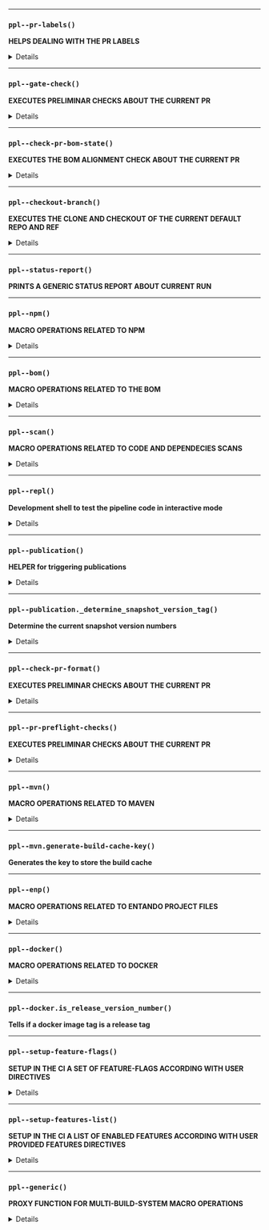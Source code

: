 
---

### `ppl--pr-labels()`

**HELPS DEALING WITH THE PR LABELS**

<details>

```
 Params:
 $1: the action to perform (add,remove)
 $2: the label to add or delete

 Actions:
 - add {label}
 - remove {label}
```

</details>


---

### `ppl--gate-check()`

**EXECUTES PRELIMINAR CHECKS ABOUT THE CURRENT PR**

<details>

```
 Business Rules:
 - The PR title must match the given format rules

 Params:
 $1: the label to check
```

</details>


---

### `ppl--check-pr-bom-state()`

**EXECUTES THE BOM ALIGNMENT CHECK ABOUT THE CURRENT PR**

<details>

```
 Business Rules:
 - The PR bom should be aligned with the latest published BOM
```

</details>


---

### `ppl--checkout-branch()`

**EXECUTES THE CLONE AND CHECKOUT OF THE CURRENT DEFAULT REPO AND REF**

<details>

```
 Special Options:
 --token:  Overrides the default CI token. Can be useful to be able to push from the cloned repo.
```

</details>


---

### `ppl--status-report()`

**PRINTS A GENERIC STATUS REPORT ABOUT CURRENT RUN**


---

### `ppl--npm()`

**MACRO OPERATIONS RELATED TO NPM**

<details>

```
 Params:
 $1: action to apply

 Actions:
 - FULL-BUILD           Executes a full and clean npm build in full respect of the lock file (which in fact is required)
                        Options for FULL-BUILD:
                          -public-url                    the path on which app-builder is exposed (default: /app-builder)
                          --domain                        the path of the main application (default: /entando-de-app)
                          --admin-console-integration     flag for the admin console integration enabling (default: false)
 - PUBLISH              Prepares the repo for publication by setting on it the proper version number
 - MTX-NPM-SCAN-{type}  Runs a type of npm scan (LINT, SASS-LINT, COVERAGE)
```

</details>


---

### `ppl--bom()`

**MACRO OPERATIONS RELATED TO THE BOM**

<details>

```
 Params:
 $1: action to apply

 Actions:
 - update-bom    if the projects belong to a bom automatically updates the bom when a new project version is generated

 Requires:
 - maven projects
 - ENTANDO_OPT_REPO_BOM_URL
 - ENTANDO_OPT_REPO_BOM_MAIN_BRANCH
```

</details>


---

### `ppl--scan()`

**MACRO OPERATIONS RELATED TO CODE AND DEPENDECIES SCANS**

<details>

```
 Params:
 $1: action to apply

 Actions:
 - snyk:   runs a snyk based scan of the current project

 Env vars:
 - ENTANDO_OPT_SNYK_ORG                the project organization under the snyk cloud service
 - ENTANDO_OPT_SNYK_PRJ                the project name under the snyk cloud service
 - ENTANDO_OPT_SNYK_SCAN_BASE_IMAGES   if true activates the scan of the base images in container scans
```

</details>


---

### `ppl--repl()`

**Development shell to test the pipeline code in interactive mode**

<details>

```
 > It generates a temporary area where the current project is git-cloned
 > It can access almost all the internal function and global variables

 Please note these two helpers:

 - @r    command prefix (@r ppl-...) to prevent the called function to unexpectedly close the repl session
 - @rr   command to reload the scripts if you made some change to the code
```

</details>


---

### `ppl--publication()`

**HELPER for triggering publications**

<details>

```
 Params:
 $1: the release action to apply

 Actions:
 - tag-git-version:         applies the snapshot tag to the current commit
 - tag-git-pseudo-version:  applies a tag similar to the snapshot tag but that doesn't triggers workflows
```

</details>


---

### `ppl--publication._determine_snapshot_version_tag()`

**Determine the current snapshot version numbers**

<details>

```
 Supported Conditions:
 - On a PR creation/update commit
 - On a PR merge commit
```

</details>


---

### `ppl--check-pr-format()`

**EXECUTES PRELIMINAR CHECKS ABOUT THE CURRENT PR**

<details>

```
 Business Rules:
 - The PR title must match the given format rules

 Params:
 $1: the format rules to respect or nothing for the default
```

</details>


---

### `ppl--pr-preflight-checks()`

**EXECUTES PRELIMINAR CHECKS ABOUT THE CURRENT PR**

<details>

```
 > Checks the format of the PR title:
 > Checks the format of the project version number on PR
 > Checks that the development PR is compatible with the current mainline version (optional via ENTANDO_OPT_MAINLINE)
 > Runs optional custom check (user provided script "custom-pr-check.sh")
```

</details>


---

### `ppl--mvn()`

**MACRO OPERATIONS RELATED TO MAVEN**

<details>

```
 Params:
 $1: action to apply

 Actions:
 - FULL-BUILD        executes a full and clean npm build+test
 - PUBLISH           publishes the maven artifact for development
                     in the process, sets on it the proper version number and rebuilds the artifact
 - GA-PUBLICATION    publishes the maven artifact for general availability
                     doesn't alter the sources like PUBLISH
 - MTX-MVN-SCAN-SONAR          Executes a full sonar scan, including the coverage report
 - MTX-MVN-SCAN-OWASP          Executes a full owasp scan
 - MTX-MVN-POST-DEPLOYMENT-TESTS  Executes the tests designed to run on a preview environment
```

</details>


---

### `ppl--mvn.generate-build-cache-key()`

**Generates the key to store the build cache**


---

### `ppl--enp()`

**MACRO OPERATIONS RELATED TO ENTANDO PROJECT FILES**

<details>

```
 Params:
 $1: action to apply

 Actions:
 - FULL-BUILD        executes a full and clean npm build+test
 - PUBLISH           executes a publication
```

</details>


---

### `ppl--docker()`

**MACRO OPERATIONS RELATED TO DOCKER**

<details>

```
 Params:
 $1: action to apply

 Actions
 - publish:  Builds one or more artifacts, image and pushes it to the image regitry.
             Mandatory Vars:
              - ENTANDO_OPT_DOCKER_ORG
              - ENTANDO_OPT_DOCKER_USERNAME
              - ENTANDO_OPT_DOCKER_PASSWORD
```

</details>


---

### `ppl--docker.is_release_version_number()`

**Tells if a docker image tag is a release tag**


---

### `ppl--setup-feature-flags()`

**SETUP IN THE CI A SET OF FEATURE-FLAGS ACCORDING WITH USER DIRECTIVES**

<details>

```
 The funtion takes the features to check as parametes and the directives from the environment

 Params:
 $*: a list of features to check

 @see _ppl_get_feature_action for details
```

</details>


---

### `ppl--setup-features-list()`

**SETUP IN THE CI A LIST OF ENABLED FEATURES ACCORDING WITH USER PROVIDED FEATURES DIRECTIVES**

<details>

```
 @see _ppl_get_feature_action for details

 Options
 -p prefix mode

 Normal Params:
 $1: a list of features to check

 Prefix mode params:
 $1: prefix used to filter ENTANDO_OPT_GLOBAL_FEATURES and ENTANDO_OPT_FEATURES
```

</details>


---

### `ppl--generic()`

**PROXY FUNCTION FOR MULTI-BUILD-SYSTEM MACRO OPERATIONS**

<details>

```
 Params:
 $1: action to apply

 Actions:
  - FULL-BUILD   see equivalent on ppl--mvn|ppl--npm
  - PUBLISH      see equivalent on ppl--mvn|ppl--npm
  - MTX-MVN-SCAN-*   see equivalent on ppl--npm
  - MTX-NPM-SCAN-*   see equivalent on ppl--npm
  - MTX-SCAN-SNYK    runs a snyk scan (see ppl--scan)
  - GENERATE-BUILD-CACHE-KEY generate the key to store the build cache
  - GENERATE-BUILD-TARGET-DIR generates statement to set the target dir
```

</details>

